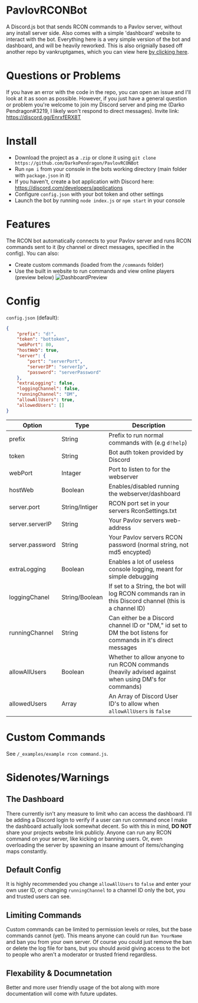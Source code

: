 # PavlovRCONBot
A Discord.js bot that sends RCON commands to a Pavlov server, without any install server side. Also comes with a simple 'dashboard' website to interact with the bot. Everything here is a very simple version of the bot and dashboard, and will be heavily reworked. This is also orignially based off another repo by vankruptgames, which you can view here [by clicking here](https://github.com/vankruptgames/PavlovVR-Rcon). 

# Questions or Problems
If you have an error with the code in the repo, you can open an issue and I'll look at it as soon as possible. However, if you just have a general question or problem you're welcome to join my Discord server and ping me (Darko Pendragon#3219, I likely won't respond to direct messages). Invite link: https://discord.gg/EnrxfERX8T

# Install
* Download the project as a `.zip` or clone it using `git clone https://github.com/DarkoPendragon/PavlovRCONBot`
* Run `npm i` from your console in the bots working directory (main folder with `package.json` in it)
* If you haven't, create a bot application with Discord here: https://discord.com/developers/applications
* Configure `config.json` with your bot token and other settings
* Launch the bot by running `node index.js` or `npm start` in your console

# Features
The RCON bot automatically connects to your Pavlov server and runs RCON commands sent to it (by channel or direct messages, specified in the config). You can also:
* Create custom commands (loaded from the `/commands` folder)
* Use the built in website to run commands and view online players (preview below)
![DashboardPreview](https://i.imgur.com/TDBAdlF.png)

# Config
`config.json` (default):
```json
{
    "prefix": "d!",
    "token": "bottoken",
    "webPort": 80,
    "hostWeb": true,
    "server": {
        "port": "serverPort",
        "serverIP": "serverIp",
        "password": "serverPassword"
    },
    "extraLogging": false,
    "loggingChannel": false,
    "runningChannel": "DM",
    "allowAllUsers": true,
    "allowedUsers": []
}
```
| Option | Type | Description |  
| --- | --- | --- |
| prefix | String | Prefix to run normal commands with (e.g `d!help`) |
| token | String | Bot auth token provided by Discord |
| webPort | Intager | Port to listen to for the webserver |
| hostWeb | Boolean | Enables/disabled running the webserver/dashboard |
| server.port | String/Intiger | RCON port set in your servers RconSettings.txt |
| server.serverIP | String | Your Pavlov servers web-address |
| server.password | String | Your Pavlov servers RCON password (normal string, not md5 encypted) |
| extraLogging | Boolean | Enables a lot of useless console logging, meant for simple debugging |
| loggingChanel | String/Boolean | If set to a String, the bot will log RCON commands ran in this Discord channel (this is a channel ID) |
| runningChannel | String | Can either be a Discord channel ID or "DM," id set to DM the bot listens for commands in it's direct messages |
| allowAllUsers | Boolean | Whether to allow anyone to run RCON commands (heavily advised against when using DM's for commands) |
| allowedUsers | Array | An Array of Discord User ID's to allow when `allowAllUsers` is `false` |  

# Custom Commands
See `/_examples/example rcon command.js`.

# Sidenotes/Warnings
## The Dashboard
There currently isn't any measure to limit who can access the dashboard. I'll be adding a Discord login to verify if a user can run command once I make the dashboard actually look somewhat decent. So with this in mind, **DO NOT** share your projects website link publicly. Anyone can run any RCON command on your server, like kicking or banning users. Or, even overloading the server by spawning an insane amount of items/changing maps constantly.  

## Default Config
It is highly recommended you change `allowAllUsers` to `false` and enter your own user ID, or changing `runningChannel` to a channel ID only the bot, you and trusted users can see.  

## Limiting Commands
Custom commands can be limited to permission levels or roles, but the base commands cannot (yet). This means anyone can could run `Ban YourName` and ban you from your own server. Of course you could just remove the ban or delete the log file for bans, but you should avoid giving access to the bot to people who aren't a moderator or trusted friend regardless.

## Flexability & Documnetation
Better and more user friendly usage of the bot along with more documentation will come with future updates.
